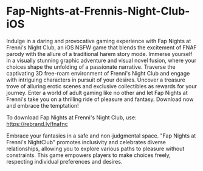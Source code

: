 # Fap-Nights-at-Frennis-Night-Club-iOS

Indulge in a daring and provocative gaming experience with Fap Nights at Frenni's Night Club, an iOS NSFW game that blends the excitement of FNAF parody with the allure of a traditional harem story mode. Immerse yourself in a visually stunning graphic adventure and visual novel fusion, where your choices shape the unfolding of a passionate narrative. Traverse the captivating 3D free-roam environment of Frenni's Night Club and engage with intriguing characters in pursuit of your desires. Uncover a treasure trove of alluring erotic scenes and exclusive collectibles as rewards for your journey. Enter a world of adult gaming like no other and let Fap Nights at Frenni's take you on a thrilling ride of pleasure and fantasy. Download now and embrace the temptation!

To download Fap Nights at Frenni's Night Club, use: https://rebrand.ly/fnafnc

Embrace your fantasies in a safe and non-judgmental space. "Fap Nights at Frenni's NightClub" promotes inclusivity and celebrates diverse relationships, allowing you to explore various paths to pleasure without constraints. This game empowers players to make choices freely, respecting individual preferences and desires.
